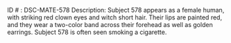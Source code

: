 ID # : DSC-MATE-578
Description: Subject 578 appears as a female human, with striking red clown eyes and witch short hair. Their lips are painted red, and they wear a two-color band across their forehead as well as golden earrings. Subject 578 is often seen smoking a cigarette. 